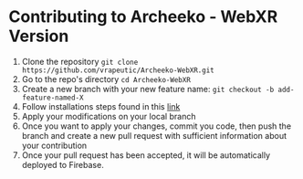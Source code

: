 # Contributing to Archeeko - WebXR Version

 1. Clone the repository `git clone https://github.com/vrapeutic/Archeeko-WebXR.git`
 2. Go to the repo's directory `cd Archeeko-WebXR`
 3. Create a new branch with your new feature name: `git checkout -b add-feature-named-X`
 4. Follow installations steps found in this [link](https://github.com/vrapeutic/Archeeko-WebXR/blob/main/README.md)
 5. Apply your modifications on your local branch
 6. Once you want to apply your changes, commit you code, then push the branch and create a new pull request with sufficient information about your contribution
 7. Once your pull request has been accepted, it will be automatically deployed to Firebase.
